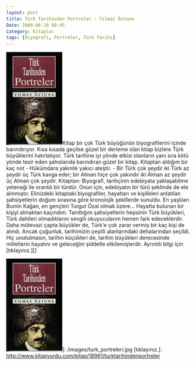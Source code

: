 ```yaml
---
layout: post
title: Türk Tarihinden Portreler - Yılmaz Öztuna
Date: 2008-06-10 08:45
Category: Kitaplar
tags: [Biyografi, Portreler, Türk Tarihi]
---
```


![ Türk Tarihinden Portreler][]Kitap bir çok Türk büyüğünün
biyografilerini içinde barındırıyor. Kısa kısada geçilse güzel bir
derleme olan kitap bizlere Türk büyüklerini hatırlatıyor. Türk tarihine
iyi yönde etkisi olanların yanı sıra kötü yönde tesir eden şahıslarıda
barındıran güzel bir kitap. Kitaptan aldığım bir kaç not - Hükümdara
yakınlık yakıcı ateştir. - Bir Türk çok şeydir iki Türk az şeydir üç
Türk kavga eder; bir Alman hiçe çok yakındır iki Alman az şeydir üç
Alman çok şeydir. Kitaptan: Biyografi, tarihçinin edebiyata yaklaşabilme
yeteneği ile orantılı bir türdür. Onun için, edebiyatın bir türü
şeklinde de ele alınmıştır. Elinizdeki kitaptaki biyografiler, hayatları
ve kişilikleri anlatılan şahsiyetlerin doğum sırasına göre kronolojik
şekillerde sunuldu. En yaşlıları Bumin Kağan, en gençleri Turgut Özal
olmak üzere... Hayatta bulunan bir kişiyi almaktan kaçındım. Tanıttığım
şahsiyetlerin hepsinin Türk büyükleri, Türk dahileri olmadıklarını
sevgili okuyucularım hemen fark edeceklerdir. Daha mütevazi çapta
büyükler de, Türk'e çok zarar vermiş bir kaç kişi de alındı. Ancak
çoğunluk, tarihimizin çeşitli alanlarındaki dehalarından seçildi. Hiç
unutulmasın, tarihin küçükleri de, tarihin büyükleri derecesinde
milletlerin hayatını ve geleceğini şiddetle etkilemişlerdir. Ayrıntılı
bilgi için [tıklayınız.][]

  [ Türk Tarihinden Portreler]: /images/turk_portreleri.jpg
    " Türk Tarihinden Portreler"
  ![ Türk Tarihinden Portreler][]]: /images/turk_portreleri.jpg
  [tıklayınız.]: http://www.kitapyurdu.com/kitap/18961/turktarihindenportreler
